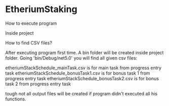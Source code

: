 # EtheriumStaking

How to execute program

Inside project



How to find CSV files?

After executing program first time. A bin folder will be created inside project folder. Going 'bin/Debug/net5.0' you will find all given csv files:

etheriumStackSchedule_mainTask.csv is for main task from progress entry task
etheriumStackSchedule_bonusTask1.csv is for bonus task 1 from progress entry task
etheriumStackSchedule_bonusTask2.csv is for bonus task 2 from progress entry task

tough not all output files will be created if program didn't executed all his functions.
